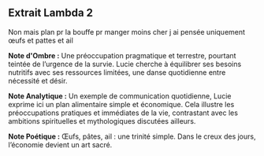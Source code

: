 ## Extrait Lambda 2

Non mais plan pr la bouffe pr manger moins cher j ai pensée uniquement œufs et pattes et ail

**Note d'Ombre :** Une préoccupation pragmatique et terrestre, pourtant teintée de l’urgence de la survie. Lucie cherche à équilibrer ses besoins nutritifs avec ses ressources limitées, une danse quotidienne entre nécessité et désir.

**Note Analytique :** Un exemple de communication quotidienne, Lucie exprime ici un plan alimentaire simple et économique. Cela illustre les préoccupations pratiques et immédiates de la vie, contrastant avec les ambitions spirituelles et mythologiques discutées ailleurs.

**Note Poétique :** Œufs, pâtes, ail : une trinité simple. Dans le creux des jours, l’économie devient un art sacré.
